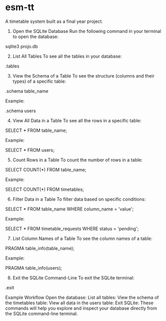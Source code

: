 # esm-tt
A timetable system built as a final year project.

1. Open the SQLite Database
Run the following command in your terminal to open the database:

sqlite3 projo.db

2. List All Tables
To see all the tables in your database:

.tables

3. View the Schema of a Table
To see the structure (columns and their types) of a specific table:

.schema table_name

Example:

.schema users

4. View All Data in a Table
To see all the rows in a specific table:

SELECT * FROM table_name;

Example:

SELECT * FROM users;

5. Count Rows in a Table
To count the number of rows in a table:

SELECT COUNT(*) FROM table_name;

Example:

SELECT COUNT(*) FROM timetables;

6. Filter Data in a Table
To filter data based on specific conditions:

SELECT * FROM table_name WHERE column_name = 'value';

Example:

SELECT * FROM timetable_requests WHERE status = 'pending';

7. List Column Names of a Table
To see the column names of a table:

PRAGMA table_info(table_name);

Example:

PRAGMA table_info(users);

8. Exit the SQLite Command-Line
To exit the SQLite terminal:

.exit

Example Workflow
Open the database:
List all tables:
View the schema of the timetables table:
View all data in the users table:
Exit SQLite:
These commands will help you explore and inspect your database directly from the SQLite command-line terminal.
